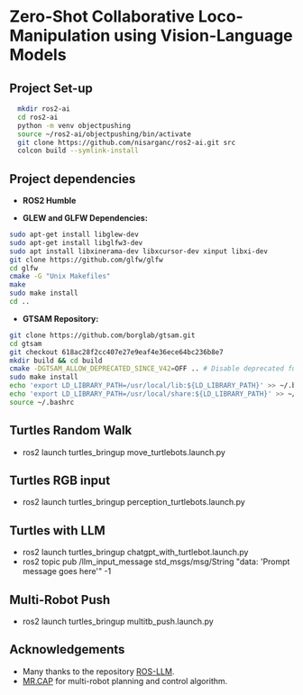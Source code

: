# Zero-Shot Collaborative Loco-Manipulation using Vision-Language Models

## Project Set-up
```bash
  mkdir ros2-ai
  cd ros2-ai
  python -m venv objectpushing
  source ~/ros2-ai/objectpushing/bin/activate
  git clone https://github.com/nisarganc/ros2-ai.git src
  colcon build --symlink-install
```

## Project dependencies

- **ROS2 Humble**

- **GLEW and GLFW Dependencies:**
```bash
sudo apt-get install libglew-dev
sudo apt-get install libglfw3-dev
sudo apt install libxinerama-dev libxcursor-dev xinput libxi-dev
git clone https://github.com/glfw/glfw
cd glfw
cmake -G "Unix Makefiles"
make
sudo make install
cd ..
```

- **GTSAM Repository:**
```bash
git clone https://github.com/borglab/gtsam.git
cd gtsam
git checkout 618ac28f2cc407e27e9eaf4e36ece64bc236b8e7
mkdir build && cd build
cmake -DGTSAM_ALLOW_DEPRECATED_SINCE_V42=OFF .. # Disable deprecated functionality for compatibility
sudo make install
echo 'export LD_LIBRARY_PATH=/usr/local/lib:${LD_LIBRARY_PATH}' >> ~/.bashrc
echo 'export LD_LIBRARY_PATH=/usr/local/share:${LD_LIBRARY_PATH}' >> ~/.bashrc
source ~/.bashrc
```

## Turtles Random Walk   
- ros2 launch turtles_bringup move_turtlebots.launch.py

## Turtles RGB input
- ros2 launch turtles_bringup perception_turtlebots.launch.py

## Turtles with LLM
- ros2 launch turtles_bringup chatgpt_with_turtlebot.launch.py
- ros2 topic pub /llm_input_message std_msgs/msg/String "data: 'Prompt message goes here'" -1

## Multi-Robot Push
- ros2 launch turtles_bringup multitb_push.launch.py

## Acknowledgements
- Many thanks to the repository [ROS-LLM](https://github.com/Auromix/ROS-LLM).
- [MR.CAP](https://github.com/h2jaafar/mr.cap) for multi-robot planning and control algorithm.